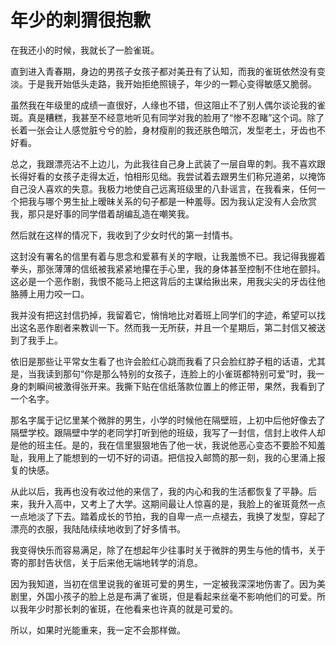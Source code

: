 # 年少的刺猬很抱歉

在我还小的时候，我就长了一脸雀斑。 

直到进入青春期，身边的男孩子女孩子都对美丑有了认知，而我的雀斑依然没有变淡。于是我开始低头走路，我开始拒绝照镜子，年少的一颗心变得敏感又脆弱。 

虽然我在年级里的成绩一直很好，人缘也不错，但这阻止不了别人偶尔谈论我的雀斑。真是糟糕，我甚至不经意地听见有同学对我的脸用了“惨不忍睹”这个词。除了长着一张会让人感觉脏兮兮的脸，身材瘦削的我还肤色暗沉，发型老土，牙齿也不好看。 

总之，我跟漂亮沾不上边儿，为此我往自己身上武装了一层自卑的刺。我不喜欢跟长得好看的女孩子走得太近，怕相形见绌。我尝试着去跟男生们称兄道弟，以掩饰自己没人喜欢的失意。我极力地使自己远离班级里的八卦谣言，在我看来，任何一个把我与哪个男生扯上暧昧关系的句子都是一种羞辱。因为我认定没有人会欣赏我，那只是好事的同学借着胡编乱造在嘲笑我。 

然后就在这样的情况下，我收到了少女时代的第一封情书。 

这封没有署名的信里有着与思念和爱慕有关的字眼，让我羞愤不已。我记得我握着拳头，那张薄薄的信纸被我紧紧地攥在手心里，我的身体甚至控制不住地在颤抖。这必是一个恶作剧，我恨不能马上把这背后的主谋给揪出来，用我尖尖的牙齿往他胳膊上用力咬一口。 

我并没有把这封信扔掉，我留着它，悄悄地比对着班上同学们的字迹，希望可以找出这名恶作剧者来教训一下。然而我一无所获，并且一个星期后，第二封信又被送到了我手上。 

依旧是那些让平常女生看了也许会脸红心跳而我看了只会脸红脖子粗的话语，尤其是，当我读到那句“你是那么特别的女孩子，连脸上的小雀斑都特别可爱”时，我一身的刺瞬间被激得张开来。我撕下贴在信纸落款位置上的修正带，果然，我看到了一个名字。 

那名字属于记忆里某个微胖的男生，小学的时候他在隔壁班，上初中后他好像去了隔壁学校。跟隔壁中学的老同学打听到他的班级，我写了一封信，信封上收件人却是他的班主任。是的，我在信里狠狠地告了他一状，我说他恶心变态不要脸不知羞耻，我用上了能想到的一切不好的词语。把信投入邮筒的那一刻，我的心里涌上报复的快感。 

从此以后，我再也没有收过他的来信了，我的内心和我的生活都恢复了平静。后来，我升入高中，又考上了大学。这期间最让人惊喜的是，我脸上的雀斑竟然一点一点地淡了下去。踏着成长的节拍，我的自卑一点一点褪去，我换了发型，穿起了漂亮的衣服，我陆陆续续地收到了好多情书。 

我变得快乐而容易满足，除了在想起年少往事时关于微胖的男生与他的情书，关于寄的那封告状信，关于后来他无端地转学的消息。 

因为我知道，当初在信里说我的雀斑可爱的男生，一定被我深深地伤害了。因为美剧里，外国小孩子的脸上总是布满了雀斑，但是看起来丝毫不影响他们的可爱。所以我年少时那长刺的雀斑，在他看来也许真的就是可爱的。 

所以，如果时光能重来，我一定不会那样做。